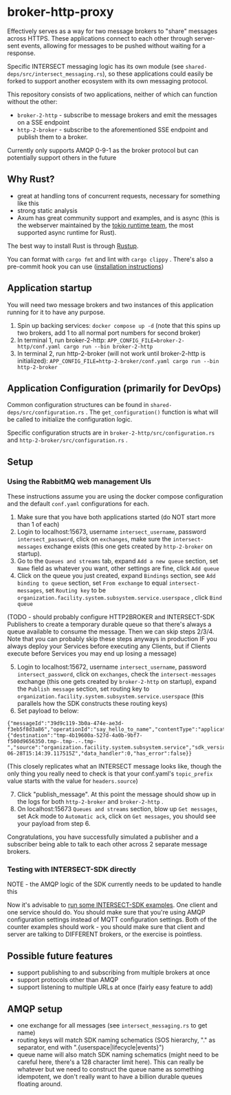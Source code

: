 # broker-http-proxy

Effectively serves as a way for two message brokers to "share" messages across HTTPS. These applications connect to each other through server-sent events, allowing for messages to be pushed without waiting for a response.

Specific INTERSECT messaging logic has its own module (see `shared-deps/src/intersect_messaging.rs`), so these applications could easily be forked to support another ecosystem with its own messaging protocol.

This repository consists of two applications, neither of which can function without the other:

- `broker-2-http` - subscribe to message brokers and emit the messages on a SSE endpoint
- `http-2-broker` - subscribe to the aforementioned SSE endpoint and publish them to a broker.

Currently only supports AMQP 0-9-1 as the broker protocol but can potentially support others in the future

## Why Rust?

- great at handling tons of concurrent requests, necessary for something like this
- strong static analysis
- Axum has great community support and examples, and is async (this is the webserver maintained by the [tokio runtime team](https://tokio.rs/), the most supported async runtime for Rust).

The best way to install Rust is through [Rustup](https://www.rust-lang.org/tools/install).

You can format with `cargo fmt` and lint with `cargo clippy` . There's also a pre-commit hook you can use ([installation instructions](https://pre-commit.com/#installation))

## Application startup

You will need two message brokers and two instances of this application running for it to have any purpose.

1) Spin up backing services: `docker compose up -d` (note that this spins up two brokers, add 1 to all normal port numbers for second broker)
2) In terminal 1, run broker-2-http: `APP_CONFIG_FILE=broker-2-http/conf.yaml cargo run --bin broker-2-http`
3) In terminal 2, run http-2-broker (will not work until broker-2-http is initialized): `APP_CONFIG_FILE=http-2-broker/conf.yaml cargo run --bin http-2-broker`

## Application Configuration (primarily for DevOps)

Common configuration structures can be found in `shared-deps/src/configuration.rs` . The `get_configuration()` function is what will be called to initialize the configuration logic.

Specific configuration structs are in `broker-2-http/src/configuration.rs` and `http-2-broker/src/configuration.rs` .

## Setup

### Using the RabbitMQ web management UIs

These instructions assume you are using the docker compose configuration and the default `conf.yaml` configurations for each.

1) Make sure that you have both applications started (do NOT start more than 1 of each)
2) Login to localhost:15673, username `intersect_username`, password `intersect_password`, click on `exchanges`, make sure the `intersect-messages` exchange exists (this one gets created by `http-2-broker` on startup).
3) Go to the `Queues and streams` tab, expand `Add a new queue` section, set `Name` field as whatever you want, other settings are fine, click `Add queue`
4) Click on the queue you just created, expand `Bindings` section, see `Add binding to queue` section, set `From exchange` to equal `intersect-messages`, set `Routing key` to be `organization.facility.system.subsystem.service.userspace` , click `Bind queue`

(TODO - should probably configure HTTP2BROKER and INTERSECT-SDK Publishers to create a temporary durable queue so that there's always a queue available to consume the message. Then we can skip steps 2/3/4. Note that you can probably skip these steps anyways in production IF you always deploy your Services before executing any Clients, but if Clients execute before Services you may end up losing a message)

5) Login to localhost:15672, username `intersect_username`, password `intersect_password`, click on `exchanges`, check the `intersect-messages` exchange (this one gets created by `broker-2-http` on startup), expand the `Publish message` section, set routing key to `organization.facility.system.subsystem.service.userspace` (this parallels how the SDK constructs these routing keys)
6) Set payload to below:

```
{"messageId":"39d9c119-3b0a-474e-ae3d-f3eb5f8d3a86","operationId":"say_hello_to_name","contentType":"application/json","payload":"\"hello_client\"","headers":{"destination":"tmp-4b19600a-527d-4a0b-9bf7-f500d9656350.tmp-.tmp-.-.tmp-","source":"organization.facility.system.subsystem.service","sdk_version":"0.6.2","created_at":"2024-06-28T15:14:39.117515Z","data_handler":0,"has_error":false}}
```

(This closely replicates what an INTERSECT message looks like, though the only thing you really need to check is that your conf.yaml's `topic_prefix` value starts with the value for `headers.source`)

7) Click "publish_message". At this point the message should show up in the logs for both `http-2-broker` and `broker-2-http` .
8) On localhost:15673 `Queues and streams` section, blow up `Get messages`, set Ack mode to `Automatic ack`, click on `Get messages`, you should see your payload from step 6.

Congratulations, you have successfully simulated a publisher and a subscriber being able to talk to each other across 2 separate message brokers.

### Testing with INTERSECT-SDK directly

NOTE - the AMQP logic of the SDK currently needs to be updated to handle this

Now it's advisable to [run some INTERSECT-SDK examples](https://github.com/INTERSECT-SDK/python-sdk/tree/main/examples). One client and one service should do. You should make sure that you're using AMQP configuration settings instead of MQTT configuration settings. Both of the counter examples should work - you should make sure that client and server are talking to DIFFERENT brokers, or the exercise is pointless.

## Possible future features

- support publishing to and subscribing from multiple brokers at once
- support protocols other than AMQP
- support listening to multiple URLs at once (fairly easy feature to add)

## AMQP setup

- one exchange for all messages (see `intersect_messaging.rs` to get name)
- routing keys will match SDK naming schematics (SOS hierarchy, "." as separator, end with ".{userspace|lifecycle|events}")
- queue name will also match SDK naming schematics (might need to be careful here, there's a 128 character limit here). This can really be whatever but we need to construct the queue name as something idempotent, we don't really want to have a billion durable queues floating around.
